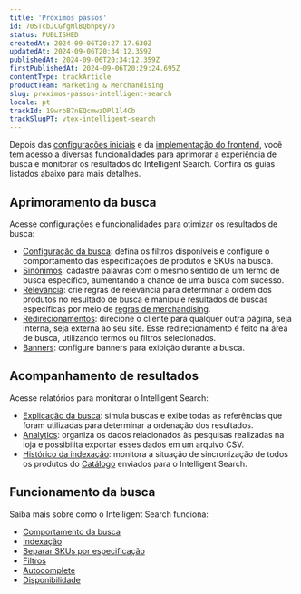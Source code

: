 ```yaml
---
title: 'Próximos passos'
id: 70STcbJCGfgNlBQbhp6y7o
status: PUBLISHED
createdAt: 2024-09-06T20:27:17.630Z
updatedAt: 2024-09-06T20:34:12.359Z
publishedAt: 2024-09-06T20:34:12.359Z
firstPublishedAt: 2024-09-06T20:29:24.695Z
contentType: trackArticle
productTeam: Marketing & Merchandising
slug: proximos-passos-intelligent-search
locale: pt
trackId: 19wrbB7nEQcmwzDPl1l4Cb
trackSlugPT: vtex-intelligent-search
---
```


Depois das [configurações iniciais](https://help.vtex.com/pt/tracks/vtex-intelligent-search--19wrbB7nEQcmwzDPl1l4Cb/2wBsO1AKTQZ04idbTKszI4) e da [implementação do frontend](https://help.vtex.com/pt/tracks/vtex-intelligent-search--19wrbB7nEQcmwzDPl1l4Cb/9BRHYNfuS6bP4WG4pOmgb), você tem acesso a diversas funcionalidades para aprimorar a experiência de busca e monitorar os resultados do Intelligent Search. Confira os guias listados abaixo para mais detalhes.

## Aprimoramento da busca

Acesse configurações e funcionalidades para otimizar os resultados de busca:

* [Configuração da busca](https://help.vtex.com/pt/tutorial/configuracao-da-busca--1yNCDwz0k77ovSGqkTbZMv): defina os filtros disponíveis e configure o comportamento das especificações de produtos e SKUs na busca.  
* [Sinônimos](https://help.vtex.com/pt/subcategory/sinonimos--BBzMtJan1UTxC9QZODnlN): cadastre palavras com o mesmo sentido de um termo de busca específico, aumentando a chance de uma busca com sucesso.  
* [Relevância](https://help.vtex.com/pt/subcategory/relevancia--32zXHBMygA2dB6TbCjQJej): crie regras de relevância para determinar a ordem dos produtos no resultado de busca e manipule resultados de buscas específicas por meio de [regras de merchandising](https://help.vtex.com/pt/tutorial/regras-de-merchandising--2UEbxllrr98twbGIVhSPvi).  
* [Redirecionamentos](https://help.vtex.com/pt/subcategory/redirecionamentos--1wvyJwJhKgewxGeAGCVmM6): direcione o cliente para qualquer outra página, seja interna, seja externa ao seu site. Esse redirecionamento é feito na área de busca, utilizando termos ou filtros selecionados.  
* [Banners](https://help.vtex.com/pt/subcategory/banners--z6qcw06Z38YDu1fOcu9Jn): configure banners para exibição durante a busca.

## Acompanhamento de resultados

Acesse relatórios para monitorar o Intelligent Search:

* [Explicação da busca](https://help.vtex.com/pt/tutorial/explicacao-da-busca--F2yxrRvTNt4aEZGC7HV65): simula buscas e exibe todas as referências que foram utilizadas para determinar a ordenação dos resultados.  
* [Analytics](https://help.vtex.com/pt/tutorial/analytics--6qRMAHDL9hvv3oE0bh8mA1): organiza os dados relacionados às pesquisas realizadas na loja e possibilita exportar esses dados em um arquivo CSV.  
* [Histórico da indexação](https://help.vtex.com/pt/tutorial/historico-da-indexacao--55SRQ79PXk5lTURF54DRyJ): monitora a situação de sincronização de todos os produtos do [Catálogo](https://help.vtex.com/pt/subcategory/catalogo-visao-geral--6jaCCq5pVL7VxL0WNWV0cF) enviados para o Intelligent Search.

## Funcionamento da busca

Saiba mais sobre como o Intelligent Search funciona:

* [Comportamento da busca](https://help.vtex.com/pt/tutorial/comportamento-da-busca--B9o3JbV6utAinBJ1ETujs)  
* [Indexação](https://help.vtex.com/pt/tutorial/indexacao--7J6tepFgD3wohCGEP2PqDB)  
* [Separar SKUs por especificação](https://help.vtex.com/pt/tutorial/separar-skus-por-especificacao--2q34xCKFuob941cOmz9Fx)  
* [Filtros](https://help.vtex.com/pt/tutorial/filtros--k24mQQa9SjmhNWSwdqIMB)  
* [Autocomplete](https://help.vtex.com/pt/tutorial/autocomplete--6qhP0ZQ4JqUBdgFnbnxS4a)  
* [Disponibilidade](https://help.vtex.com/pt/tutorial/disponibilidade--3ZcZOzTSr2RdauUbn7qTa9)

